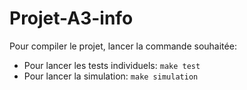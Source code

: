 # Projet-A3-info

Pour compiler le projet, lancer la commande souhaitée:
 - Pour lancer les tests individuels:
```make test```
 - Pour lancer la simulation:
```make simulation```

